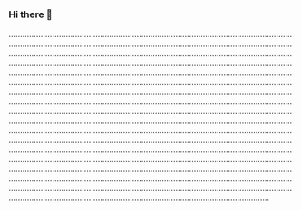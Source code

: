 ### Hi there 👋

..............................................................................................................................................................................................................................................................................................................................................................................................................................................................................................................................................................................................................................................................................................................................................................................................................................................................................................................................................................................................................................................................................................................................................................................................................................................................................................................................................................................................................................................................................................................................................................................................................................................................................................................................................................................................................................................................................................................................................................................................................................................................................................................................................................................................................................................................................................................